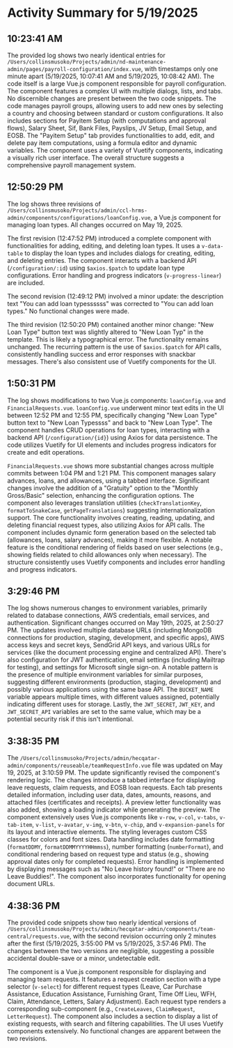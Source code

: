# Activity Summary for 5/19/2025

## 10:23:41 AM
The provided log shows two nearly identical entries for `/Users/collinsmusoko/Projects/admin/nd-maintenance-admin/pages/payroll-configuration/index.vue`,  with timestamps only one minute apart (5/19/2025, 10:07:41 AM and 5/19/2025, 10:08:42 AM).  The code itself is a large Vue.js component responsible for payroll configuration.  The component features a complex UI with multiple dialogs, lists, and tabs.  No discernible changes are present between the two code snippets.  The code manages payroll groups, allowing users to add new ones by selecting a country and choosing between standard or custom configurations.  It also includes sections for Payitem Setup (with computations and approval flows), Salary Sheet, Sif, Bank Files, Payslips, JV Setup, Email Setup, and EOSB.  The "Payitem Setup" tab provides functionalities to add, edit, and delete pay item computations, using a formula editor and dynamic variables. The component uses a variety of Vuetify components, indicating a visually rich user interface.  The overall structure suggests a comprehensive payroll management system.


## 12:50:29 PM
The log shows three revisions of `/Users/collinsmusoko/Projects/admin/ccl-hrms-admin/components/configurations/loanConfig.vue`, a Vue.js component for managing loan types.  All changes occurred on May 19, 2025.

The first revision (12:47:52 PM)  introduced a complete component with functionalities for adding, editing, and deleting loan types.  It uses a `v-data-table` to display the loan types and includes dialogs for creating, editing, and deleting entries.  The component interacts with a backend API (`/configuration/:id`) using `$axios.$patch` to update loan type configurations.  Error handling and progress indicators (`v-progress-linear`) are included.

The second revision (12:49:12 PM) involved a minor update:  the description text "You can add loan typessssss" was corrected to "You can add loan types."  No functional changes were made.

The third revision (12:50:20 PM) contained another minor change: "New Loan Type" button text was slightly altered to "New Loan Typ" in the template.  This is likely a typographical error.  The functionality remains unchanged.  The recurring pattern is the use of  `$axios.$patch` for API calls, consistently handling success and error responses with snackbar messages.  There's also consistent use of Vuetify components for the UI.


## 1:50:31 PM
The log shows modifications to two Vue.js components: `loanConfig.vue` and `FinancialRequests.vue`.  `loanConfig.vue` underwent minor text edits in the UI  between 12:52 PM and 12:55 PM, specifically changing "New Loan Type" button text to "New Loan Typessss" and back to "New Loan Type". The component handles CRUD operations for loan types, interacting with a backend API (`/configuration/{id}`) using Axios for data persistence.  The code utilizes Vuetify for UI elements and includes progress indicators for create and edit operations.

`FinancialRequests.vue`  shows more substantial changes across multiple commits between 1:04 PM and 1:21 PM. This component manages salary advances, loans, and allowances, using a tabbed interface.  Significant changes involve the addition of a "Gratuity" option to the "Monthly Gross/Basic" selection, enhancing the configuration options.  The component also leverages translation utilities (`checkTranslationKey`, `formatToSnakeCase`, `getPageTranslations`) suggesting internationalization support. The core functionality involves creating, reading, updating, and deleting financial request types, also utilizing Axios for API calls.  The component includes dynamic form generation based on the selected tab (allowances, loans, salary advances), making it more flexible.  A notable feature is the conditional rendering of fields based on user selections (e.g., showing fields related to child allowances only when necessary).  The structure consistently uses Vuetify components and includes error handling and progress indicators.


## 3:29:46 PM
The log shows numerous changes to environment variables, primarily related to database connections, AWS credentials, email services, and authentication.  Significant changes occurred on May 19th, 2025, at 2:50:27 PM.  The updates involved multiple database URLs (including MongoDB connections for production, staging, development, and specific apps), AWS access keys and secret keys, SendGrid API keys, and various URLs for services (like the document processing engine and centralized API).  There's also configuration for JWT authentication, email settings (including Mailtrap for testing), and settings for Microsoft single sign-on.  A notable pattern is the presence of multiple environment variables for similar purposes, suggesting different environments (production, staging, development) and possibly various applications using the same base API.  The `BUCKET_NAME` variable appears multiple times, with different values assigned, potentially indicating different uses for storage.  Lastly, the `JWT_SECRET`, `JWT_KEY`, and `JWT_SECRET_API` variables are set to the same value, which may be a potential security risk if this isn't intentional.


## 3:38:35 PM
The `/Users/collinsmusoko/Projects/admin/hecqatar-admin/components/reuseable/teamRequestInfo.vue` file was updated on May 19, 2025, at 3:10:59 PM.  The update significantly revised the component's rendering logic.  The changes introduce a tabbed interface for displaying leave requests, claim requests, and EOSB loan requests.  Each tab presents detailed information, including user data, dates, amounts, reasons, and attached files (certificates and receipts).  A preview letter functionality was also added, showing a loading indicator while generating the preview.  The component extensively uses Vue.js components like `v-row`, `v-col`, `v-tabs`, `v-tab-item`, `v-list`, `v-avatar`, `v-img`, `v-btn`, `v-chip`, and `v-expansion-panels` for its layout and interactive elements.  The styling leverages custom CSS classes for colors and font sizes.  Data handling includes date formatting (`formatDDMY`, `formatDDMMYYYYHHmmss`),  number formatting (`numberFormat`), and conditional rendering based on request type and status (e.g., showing approval dates only for completed requests).  Error handling is implemented by displaying messages such as "No Leave history found!" or "There are no Leave Buddies!".  The component also incorporates functionality for opening document URLs.


## 4:38:36 PM
The provided code snippets show two nearly identical versions of `/Users/collinsmusoko/Projects/admin/hecqatar-admin/components/team-central/requests.vue`,  with the second revision occurring only 2 minutes after the first (5/19/2025, 3:55:00 PM vs 5/19/2025, 3:57:46 PM).  The changes between the two versions are negligible, suggesting a possible accidental double-save or a minor, undetectable edit.

The component is a Vue.js component responsible for displaying and managing team requests.  It features a request creation section with a type selector (`v-select`) for different request types (Leave, Car Purchase Assistance, Education Assistance, Furnishing Grant, Time Off Lieu, WFH, Claim, Attendance, Letters, Salary Adjustment).  Each request type renders a corresponding sub-component (e.g., `CreateLeaves`, `ClaimRequest`, `LetterRequest`).  The component also includes a section to display a list of existing requests, with search and filtering capabilities.  The UI uses Vuetify components extensively.  No functional changes are apparent between the two revisions.
